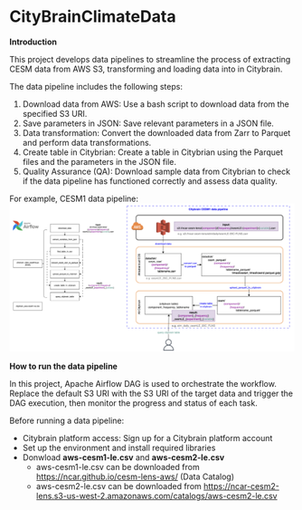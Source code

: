 # CityBrainClimateData

**Introduction**

This project develops data pipelines to streamline the process of extracting CESM data from AWS S3, transforming and loading data into in Citybrain.

The data pipeline includes the following steps:
1. Download data from AWS: Use a bash script to download data from the specified S3 URI.
2. Save parameters in JSON: Save relevant parameters in a JSON file.
3. Data transformation: Convert the downloaded data from Zarr to Parquet and perform data transformations.
4. Create table in Citybrian: Create a table in Citybrian using the Parquet files and the parameters in the JSON file.
5. Quality Assurance (QA): Download sample data from Citybrian to check if the data pipeline has functioned correctly and assess data quality.   

For example, CESM1 data pipeline:
![plot](./cesm1/Citybrain_CESM1_data_pipeline.png)

**How to run the data pipeline**

In this project, Apache Airflow DAG is used to orchestrate the workflow. Replace the default S3 URI with the S3 URI of the target data and trigger the DAG execution, then monitor the progress and status of each task. 

Before running a data pipeline: 
- Citybrain platform access: Sign up for a Citybrain platform account 
- Set up the environment and install required libraries
- Donwload **aws-cesm1-le.csv** and **aws-cesm2-le.csv**
    - aws-cesm1-le.csv can be downloaded from https://ncar.github.io/cesm-lens-aws/ (Data Catalog)
    - aws-cesm2-le.csv can be downloaded from https://ncar-cesm2-lens.s3-us-west-2.amazonaws.com/catalogs/aws-cesm2-le.csv


